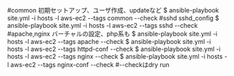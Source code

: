 #common
初期セットアップ、ユーザ作成、updateなど
$ ansible-playbook site.yml -i hosts -l aws-ec2 --tags common --check
#sshd
sshd_config
$ ansible-playbook site.yml -i hosts -l aws-ec2 --tags sshd --check
#apache,nginx
バーチャルの設定、php系も
$ ansible-playbook site.yml -i hosts -l aws-ec2 --tags apache --check
$ ansible-playbook site.yml -i hosts -l aws-ec2 --tags httpd-conf --check
$ ansible-playbook site.yml -i hosts -l aws-ec2 --tags nginx --check
$ ansible-playbook site.yml -i hosts -l aws-ec2 --tags nginx-conf --check
#--checkはdry run
